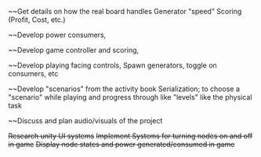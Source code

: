 
~~Get details on how the real board handles 
	Generator "speed"
	Scoring (Profit, Cost, etc.)

~~Develop power consumers,

~~Develop game controller and scoring,

~~Develop playing facing controls,
	Spawn generators, toggle on consumers, etc

~~Develop "scenarios" from the activity book
	Serialization; to choose a "scenario" while playing and progress through like "levels" like the physical task

~~Discuss and plan audio/visuals of the project

~~Research unity UI systems~~
	~~Implement Systems for turning nodes on and off in game~~
	~~Display node states and power generated/consumed in game~~

